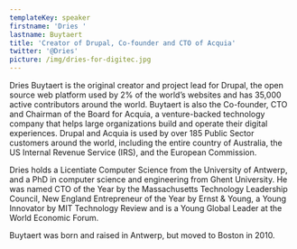 ```yaml
---
templateKey: speaker
firstname: 'Dries '
lastname: Buytaert
title: 'Creator of Drupal, Co-founder and CTO of Acquia'
twitter: '@Dries'
picture: /img/dries-for-digitec.jpg
---
```

Dries Buytaert is the original creator and project lead for Drupal, the open source web platform used by 2% of the world’s websites and has 35,000 active contributors around the world. Buytaert is also the Co-founder, CTO and Chairman of the Board for Acquia, a venture-backed technology company that helps large organizations build and operate their digital experiences.  Drupal and Acquia is used by over 185 Public Sector customers around the world, including the entire country of Australia, the US Internal Revenue Service (IRS), and the European Commission.



Dries holds a Licentiate Computer Science from the University of Antwerp, and a PhD in computer science and engineering from Ghent University.  He was named CTO of the Year by the Massachusetts Technology Leadership Council, New England Entrepreneur of the Year by Ernst & Young, a Young Innovator by MIT Technology Review and is a Young Global Leader at the World Economic Forum.



Buytaert was born and raised in Antwerp, but moved to Boston in 2010.
